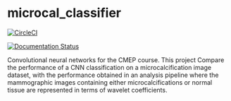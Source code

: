 # microcal_classifier

[![CircleCI](https://circleci.com/gh/lorenzomarini96/microcal-classifier.svg?style=shield)](https://app.circleci.com/pipelines/github/lorenzomarini96/microcal_classifier?filter=all)

[![Documentation Status](https://readthedocs.org/projects/microcal-classifier/badge/?version=latest)](https://microcal-classifier.readthedocs.io/en/latest/?badge=latest)

Convolutional neural networks for the CMEP course. This project Compare the performance of a CNN classification on a microcalcification image dataset, with the performance obtained in an analysis pipeline where the mammographic images containing either microcalcifications or normal tissue are represented in terms of wavelet coefficients.


